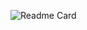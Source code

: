 ![Readme Card](https://github-readme-stats.vercel.app/api?username=yuansheng1549&show_icons=true&theme=blue-green&locale=en)
